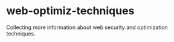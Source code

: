 # web-optimiz-techniques
Collecting more information about web security and optimization techniques.
